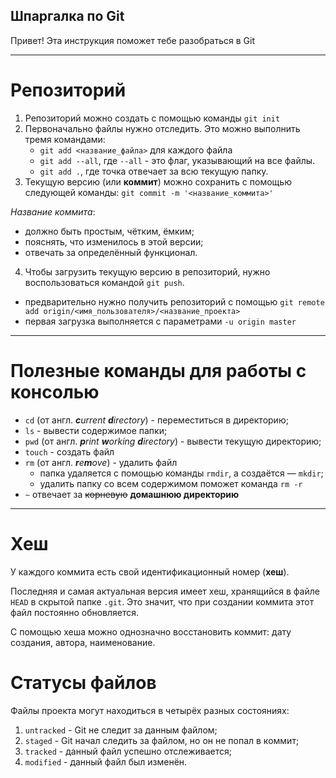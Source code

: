 ## Шпаргалка по Git

Привет! Эта инструкция поможет тебе разобраться в Git

---

# Репозиторий

1. Репозиторий можно создать с помощью команды `git init`
2. Первоначально файлы нужно отследить. Это можно выполнить тремя командами:
	- `git add <название_файла>` для каждого файла
	- `git add --all`, где `--all` - это флаг, указывающий на все файлы.
 	- `git add .`, где точка отвечает за всю текущую папку.
3. Текущую версию (или **коммит**) можно сохранить с помощью следующей команды:
`git commit -m '<название_коммита>'`

_Название коммита_:
* должно быть простым, чётким, ёмким;
* пояснять, что изменилось в этой версии;
* отвечать за определённый функционал.

4. Чтобы загрузить текущую версию в репозиторий, нужно воспользоваться командой `git push`.
  - предварительно нужно получить репозиторий с помощью `git remote add origin/<имя_пользователя>/<название_проекта>`
  - первая загрузка выполняется с параметрами `-u origin master`
---

# Полезные команды для работы с консолью

* `cd` (от англ. _**c**urrent **d**irectory_) - переместиться в директорию;
* `ls` - вывести содержимое папки;
* `pwd` (от англ. _**p**rint **w**orking **d**irectory_) - вывести текущую директорию;
* `touch` - создать файл
* `rm` (от англ. _**r**e**m**ove_) - удалить файл
	- папка удаляется с помощью команды `rmdir`, а создаётся — `mkdir`;
	- удалить папку со всем содержимом поможет команда `rm -r`
* `~` отвечает за ~~корневую~~ **домашнюю директорию**

---

# Хеш

У каждого коммита есть свой идентификационный номер (**хеш**).

Последняя и самая актуальная версия имеет хеш, хранящийся в файле `HEAD` в скрытой папке `.git`. Это значит, что при создании коммита этот файл постоянно обновляется.

С помощью хеша можно однозначно восстановить коммит: дату создания, автора, наименование.

# Статусы файлов

Файлы проекта могут находиться в четырёх разных состояниях:
1. `untracked` - Git не следит за данным файлом;
2. `staged` - Git начал следить за файлом, но он не попал в коммит;
3. `tracked` - данный файл успешно отслеживается;
4. `modified` - данный файл был изменён.